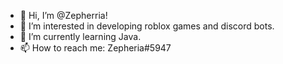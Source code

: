 - 👋 Hi, I’m @Zepherria!
- 👀 I’m interested in developing roblox games and discord bots.
- 🌱 I’m currently learning Java.
- 📫 How to reach me: Zepheria#5947

<!---
Zepherria/Zepherria is a ✨ special ✨ repository because its `README.md` (this file) appears on your GitHub profile.
You can click the Preview link to take a look at your changes.
--->
